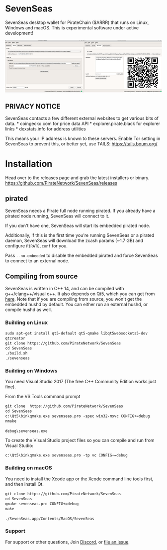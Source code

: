 # SevenSeas

SevenSeas desktop wallet for PirateChain ($ARRR) that runs on Linux, Windows and macOS.
This is experimental software under active development!

![Screenshots](docs/screenshot.png?raw=true)

## PRIVACY NOTICE

SevenSeas contacts a few different external websites to get various
bits of data.
    * coingecko.com for price data API
    * explorer.pirate.black for explorer links
    * dexstats.info for address utilities

This means your IP address is known to these servers. Enable Tor setting
in SevenSeas to prevent this, or better yet, use TAILS: https://tails.boum.org/

# Installation

Head over to the releases page and grab the latest installers or binary. https://github.com/PirateNetwork/SevenSeas/releases

## pirated

SevenSeas needs a Pirate full node running pirated. If you already have a pirated node running, SevenSeas will connect to it. 

If you don't have one, SevenSeas will start its embedded pirated node. 

Additionally, if this is the first time you're running SevenSeas or a pirated daemon, SevenSeas will download the zcash params (~1.7 GB) and configure `PIRATE.conf` for you. 

Pass `--no-embedded` to disable the embedded pirated and force SevenSeas to connect to an external node.

## Compiling from source

SevenSeas is written in C++ 14, and can be compiled with g++/clang++/visual
c++. It also depends on Qt5, which you can get from
[here](https://www.qt.io/download). Note that if you are compiling from source,
you won't get the embedded hushd by default. You can either run an external
hushd, or compile hushd as well.


### Building on Linux


```
sudo apt-get install qt5-default qt5-qmake libqt5websockets5-dev qtcreator
git clone https://github.com/PirateNetwork/SevenSeas
cd SevenSeas
./build.sh
./sevenseas
```

### Building on Windows
You need Visual Studio 2017 (The free C++ Community Edition works just fine). 

From the VS Tools command prompt
```
git clone  https://github.com/PirateNetwork/SevenSeas
cd SevenSeas
c:\Qt5\bin\qmake.exe sevenseas.pro -spec win32-msvc CONFIG+=debug
nmake

debug\sevenseas.exe
```

To create the Visual Studio project files so you can compile and run from Visual Studio:
```
c:\Qt5\bin\qmake.exe sevenseas.pro -tp vc CONFIG+=debug
```

### Building on macOS

You need to install the Xcode app or the Xcode command line tools first, and then install Qt. 


```
git clone https://github.com/PirateNetwork/SevenSeas
cd SevenSeas
qmake sevenseas.pro CONFIG+=debug
make

./SevenSeas.app/Contents/MacOS/SevenSeas
```

### Support

For support or other questions, Join [Discord](https://pirate.black/discord), or [file an issue](https://github.com/PirateNetwork/SevenSeas/issues).
